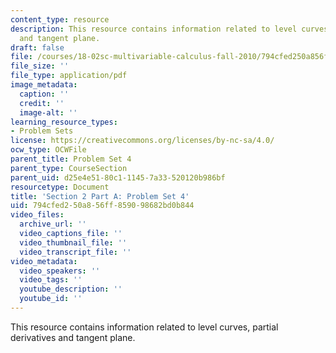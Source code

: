 ```yaml
---
content_type: resource
description: This resource contains information related to level curves, partial derivatives
  and tangent plane.
draft: false
file: /courses/18-02sc-multivariable-calculus-fall-2010/794cfed250a856ff859098682bd0b844_MIT18_02SC_pset4.pdf
file_size: ''
file_type: application/pdf
image_metadata:
  caption: ''
  credit: ''
  image-alt: ''
learning_resource_types:
- Problem Sets
license: https://creativecommons.org/licenses/by-nc-sa/4.0/
ocw_type: OCWFile
parent_title: Problem Set 4
parent_type: CourseSection
parent_uid: d25e4e51-80c1-1145-7a33-520120b986bf
resourcetype: Document
title: 'Section 2 Part A: Problem Set 4'
uid: 794cfed2-50a8-56ff-8590-98682bd0b844
video_files:
  archive_url: ''
  video_captions_file: ''
  video_thumbnail_file: ''
  video_transcript_file: ''
video_metadata:
  video_speakers: ''
  video_tags: ''
  youtube_description: ''
  youtube_id: ''
---
```

This resource contains information related to level curves, partial derivatives and tangent plane.